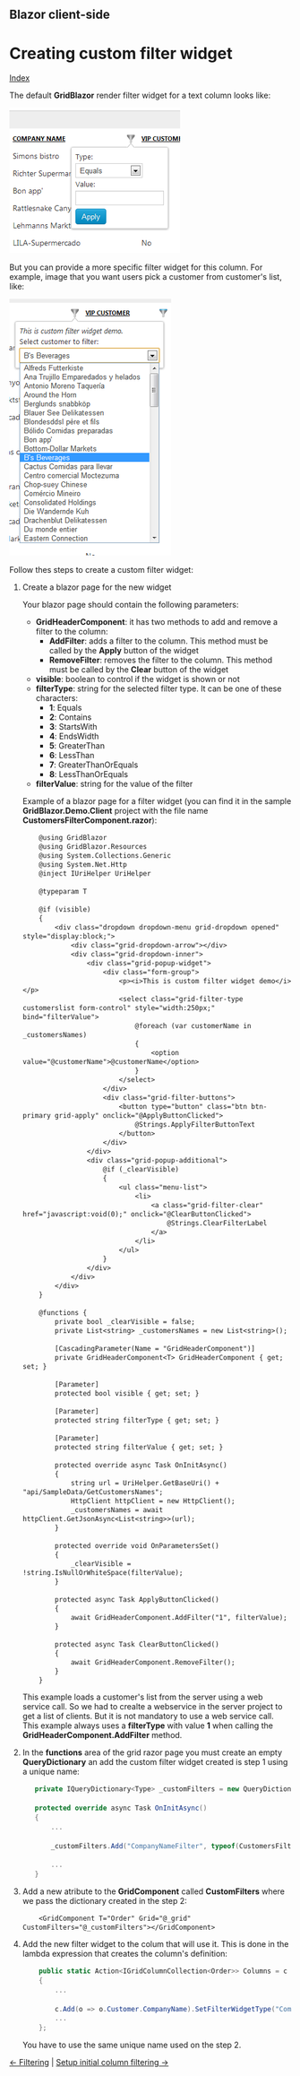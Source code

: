 ## Blazor client-side

# Creating custom filter widget

[Index](Documentation.md)

The default **GridBlazor** render filter widget for a text column looks like:

![](../images/Creating_custom_filter_widget_widget_1.png)

But you can provide a more specific filter widget for this column. For example, image that you want users pick a customer from customer's list, like:

![](../images/Creating_custom_filter_widget_widget_2.png)


Follow thes steps to create a custom filter widget:

1. Create a blazor page for the new widget 

    Your blazor page should contain the following parameters:

    * **GridHeaderComponent**: it has two methods to add and remove a filter to the column:
        * **AddFilter**: adds a filter to the column. This method must be called by the **Apply** button of the widget
        * **RemoveFilter**: removes the filter to the column. This method must be called by the **Clear** button of the widget
    * **visible**: boolean to control if the widget is shown or not
    * **filterType**: string for the selected filter type. It can be one of these characters:
        * **1**: Equals
        * **2**: Contains
        * **3**: StartsWith
        * **4**: EndsWidth
        * **5**: GreaterThan
        * **6**: LessThan
        * **7**: GreaterThanOrEquals
        * **8**: LessThanOrEquals
    * **filterValue**: string for the value of the filter

    Example of a blazor page for a filter widget (you can find it in the sample **GridBlazor.Demo.Client** project with the file name **CustomersFilterComponent.razor**):

    ```razor
        @using GridBlazor
        @using GridBlazor.Resources
        @using System.Collections.Generic
        @using System.Net.Http
        @inject IUriHelper UriHelper

        @typeparam T

        @if (visible)
        {
            <div class="dropdown dropdown-menu grid-dropdown opened" style="display:block;">
                <div class="grid-dropdown-arrow"></div>
                <div class="grid-dropdown-inner">
                    <div class="grid-popup-widget">
                        <div class="form-group">
                            <p><i>This is custom filter widget demo</i></p>
                            <select class="grid-filter-type customerslist form-control" style="width:250px;" bind="filterValue">
                                @foreach (var customerName in _customersNames)
                                {
                                    <option value="@customerName">@customerName</option>
                                }
                            </select>
                        </div>
                        <div class="grid-filter-buttons">
                            <button type="button" class="btn btn-primary grid-apply" onclick="@ApplyButtonClicked">
                                @Strings.ApplyFilterButtonText
                            </button>
                        </div>
                    </div>
                    <div class="grid-popup-additional">
                        @if (_clearVisible)
                        {
                            <ul class="menu-list">
                                <li>
                                    <a class="grid-filter-clear" href="javascript:void(0);" onclick="@ClearButtonClicked">
                                        @Strings.ClearFilterLabel
                                    </a>
                                </li>
                            </ul>
                        }
                    </div>
                </div>
            </div>
        }

        @functions {
            private bool _clearVisible = false;
            private List<string> _customersNames = new List<string>();

            [CascadingParameter(Name = "GridHeaderComponent")]
            private GridHeaderComponent<T> GridHeaderComponent { get; set; }

            [Parameter]
            protected bool visible { get; set; }

            [Parameter]
            protected string filterType { get; set; }

            [Parameter]
            protected string filterValue { get; set; }

            protected override async Task OnInitAsync()
            {
                string url = UriHelper.GetBaseUri() + "api/SampleData/GetCustomersNames";
                HttpClient httpClient = new HttpClient();
                _customersNames = await httpClient.GetJsonAsync<List<string>>(url);
            }

            protected override void OnParametersSet()
            {
                _clearVisible = !string.IsNullOrWhiteSpace(filterValue);
            }

            protected async Task ApplyButtonClicked()
            {
                await GridHeaderComponent.AddFilter("1", filterValue);
            }

            protected async Task ClearButtonClicked()
            {
                await GridHeaderComponent.RemoveFilter();
            }
        }
    ```

    This example loads a customer's list from the server using a web service call. So we had to crealte a webservice in the server project to get a list of clients. But it is not mandatory to use a web service call. This example always uses a **filterType** with value **1** when calling the **GridHeaderComponent.AddFilter** method.

2. In the **functions** area of the grid razor page you must create an empty **QueryDictionary** an add the custom filter widget created is step 1 using a unique name:

   ```c#
      private IQueryDictionary<Type> _customFilters = new QueryDictionary<Type>();

      protected override async Task OnInitAsync()
      {
          ...

          _customFilters.Add("CompanyNameFilter", typeof(CustomersFilterComponent<Order>));

          ...
      }

   ```

3. Add a new atribute to the **GridComponent** called **CustomFilters** where we pass the dictionary created in the step 2:

    ```razor
        <GridComponent T="Order" Grid="@_grid" CustomFilters="@_customFilters"></GridComponent>
    ```

4. Add the new filter widget to the colum that will use it. This is done in the lambda expression that creates the column's definition:

    ```c#
        public static Action<IGridColumnCollection<Order>> Columns = c =>
        {
            ...

            c.Add(o => o.Customer.CompanyName).SetFilterWidgetType("CompanyNameFilter");
            ...
        };
    ```
    You have to use the same unique name used on the step 2.

[<- Filtering](Filtering.md) | [Setup initial column filtering ->](Setup_initial_column_filtering.md)